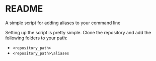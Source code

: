 # README

A simple script for adding aliases to your command line

Setting up the script is pretty simple. Clone the repository and add the following folders to your path:
- ```<repository_path>```
- ```<repository_path>\aliases```
